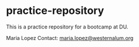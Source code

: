 # practice-repository

This is a practice repository for a bootcamp at DU.

Maria Lopez
Contact: maria.lopez@westernalum.org
